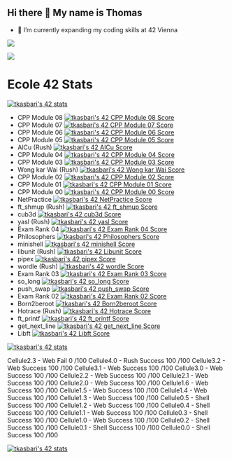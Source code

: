 ## Hi there 👋 My name is Thomas

- 🌱 I’m currently expanding my coding skills at 42 Vienna
<!--
**ChimPansky/chimpansky** is a ✨ _special_ ✨ repository because its `README.md` (this file) appears on your GitHub profile.

Here are some ideas to get you started:

- 🌱 I’m currently learning ...
- 👯 I’m looking to collaborate on ...
- 🤔 I’m looking for help with ...
- 💬 Ask me about ...
- 📫 How to reach me: ...
- 😄 Pronouns: ...
- ⚡ Fun fact: ...
-->

<!--[![tkasbari's 42 stats](https://badge.mediaplus.ma/darkblue/tkasbari?1337Badge=off&UM6P=off)](https://github.com/oakoudad/badge42)-->

![](http://github-profile-summary-cards.vercel.app/api/cards/profile-details?username=chimpansky&theme=algolia)

![](http://github-profile-summary-cards.vercel.app/api/cards/repos-per-language?username=chimpansky&theme=algolia)

# Ecole 42 Stats
[![tkasbari's 42 stats](https://badge.nimon.fr/api/v2/cly0gleez164901pgufeal46n/stats?cursusId=21&coalitionId=253)](https://github.com/Nimon77/badge42)

- CPP Module 08 [![tkasbari's 42 CPP Module 08 Score](https://badge.nimon.fr/api/v2/cly0gleez164901pgufeal46n/project/3732027)](https://github.com/Nimon77/badge42)
- CPP Module 07 [![tkasbari's 42 CPP Module 07 Score](https://badge.nimon.fr/api/v2/cly0gleez164901pgufeal46n/project/3729422)](https://github.com/Nimon77/badge42)
- CPP Module 06 [![tkasbari's 42 CPP Module 06 Score](https://badge.nimon.fr/api/v2/cly0gleez164901pgufeal46n/project/3717277)](https://github.com/Nimon77/badge42)
- CPP Module 05 [![tkasbari's 42 CPP Module 05 Score](https://badge.nimon.fr/api/v2/cly0gleez164901pgufeal46n/project/3710285)](https://github.com/Nimon77/badge42)
- AlCu (Rush) [![tkasbari's 42 AlCu Score](https://badge.nimon.fr/api/v2/cly0gleez164901pgufeal46n/project/3707926)](https://github.com/Nimon77/badge42)
- CPP Module 04 [![tkasbari's 42 CPP Module 04 Score](https://badge.nimon.fr/api/v2/cly0gleez164901pgufeal46n/project/3706660)](https://github.com/Nimon77/badge42)
- CPP Module 03 [![tkasbari's 42 CPP Module 03 Score](https://badge.nimon.fr/api/v2/cly0gleez164901pgufeal46n/project/3690761)](https://github.com/Nimon77/badge42)
- Wong kar Wai (Rush) [![tkasbari's 42 Wong kar Wai Score](https://badge.nimon.fr/api/v2/cly0gleez164901pgufeal46n/project/3665632)](https://github.com/Nimon77/badge42)
- CPP Module 02 [![tkasbari's 42 CPP Module 02 Score](https://badge.nimon.fr/api/v2/cly0gleez164901pgufeal46n/project/3687438)](https://github.com/Nimon77/badge42)
- CPP Module 01 [![tkasbari's 42 CPP Module 01 Score](https://badge.nimon.fr/api/v2/cly0gleez164901pgufeal46n/project/3684572)](https://github.com/Nimon77/badge42)
- CPP Module 00 [![tkasbari's 42 CPP Module 00 Score](https://badge.nimon.fr/api/v2/cly0gleez164901pgufeal46n/project/3576421)](https://github.com/Nimon77/badge42)
- NetPractice [![tkasbari's 42 NetPractice Score](https://badge.nimon.fr/api/v2/cly0gleez164901pgufeal46n/project/3576422)](https://github.com/Nimon77/badge42)
- ft_shmup (Rush) [![tkasbari's 42 ft_shmup  Score](https://badge.nimon.fr/api/v2/cly0gleez164901pgufeal46n/project/3634948)](https://github.com/Nimon77/badge42)
- cub3d [![tkasbari's 42 cub3d Score](https://badge.nimon.fr/api/v2/cly0gleez164901pgufeal46n/project/3576423)](https://github.com/Nimon77/badge42)
- yasl (Rush) [![tkasbari's 42 yasl Score](https://badge.nimon.fr/api/v2/cly0gleez164901pgufeal46n/project/3560689)](https://github.com/Nimon77/badge42)
- Exam Rank 04 [![tkasbari's 42 Exam Rank 04 Score](https://badge.nimon.fr/api/v2/cly0gleez164901pgufeal46n/project/3566850)](https://github.com/Nimon77/badge42)
- Philosophers [![tkasbari's 42 Philosophers Score](https://badge.nimon.fr/api/v2/cly0gleez164901pgufeal46n/project/3443314)](https://github.com/Nimon77/badge42)
- minishell [![tkasbari's 42 minishell Score](https://badge.nimon.fr/api/v2/cly0gleez164901pgufeal46n/project/3443315)](https://github.com/Nimon77/badge42)
- libunit (Rush) [![tkasbari's 42 Libunit Score](https://badge.nimon.fr/api/v2/cly0gleez164901pgufeal46n/project/3485111)](https://github.com/Nimon77/badge42)
- pipex [![tkasbari's 42 pipex Score](https://badge.nimon.fr/api/v2/cly0gleez164901pgufeal46n/project/3428306)](https://github.com/Nimon77/badge42)
- wordle (Rush) [![tkasbari's 42 wordle Score](https://badge.nimon.fr/api/v2/cly0gleez164901pgufeal46n/project/3399523)](https://github.com/Nimon77/badge42)
- Exam Rank 03 [![tkasbari's 42 Exam Rank 03 Score](https://badge.nimon.fr/api/v2/cly0gleez164901pgufeal46n/project/3439206)](https://github.com/Nimon77/badge42)
- so_long [![tkasbari's 42 so_long Score](https://badge.nimon.fr/api/v2/cly0gleez164901pgufeal46n/project/3369474)](https://github.com/Nimon77/badge42)
- push_swap [![tkasbari's 42 push_swap Score](https://badge.nimon.fr/api/v2/cly0gleez164901pgufeal46n/project/3369502)](https://github.com/Nimon77/badge42)
- Exam Rank 02 [![tkasbari's 42 Exam Rank 02 Score](https://badge.nimon.fr/api/v2/cly0gleez164901pgufeal46n/project/3368292)](https://github.com/Nimon77/badge42)
- Born2beroot [![tkasbari's 42 Born2beroot Score](https://badge.nimon.fr/api/v2/cly0gleez164901pgufeal46n/project/3316767)](https://github.com/Nimon77/badge42)
- Hotrace (Rush) [![tkasbari's 42 Hotrace Score](https://badge.nimon.fr/api/v2/cly0gleez164901pgufeal46n/project/3360060)](https://github.com/Nimon77/badge42)
- ft_printf [![tkasbari's 42 ft_printf Score](https://badge.nimon.fr/api/v2/cly0gleez164901pgufeal46n/project/3316766)](https://github.com/Nimon77/badge42)
- get_next_line [![tkasbari's 42 get_next_line Score](https://badge.nimon.fr/api/v2/cly0gleez164901pgufeal46n/project/3316768)](https://github.com/Nimon77/badge42)
- Libft [![tkasbari's 42 Libft Score](https://badge.nimon.fr/api/v2/cly0gleez164901pgufeal46n/project/3287427)](https://github.com/Nimon77/badge42)

<!-- Discovery Piscine Badge -->
[![tkasbari's 42 stats](https://badge.nimon.fr/api/v2/cly0gleez164901pgufeal46n/stats?cursusId=3&coalitionId=undefined)](https://github.com/Nimon77/badge42)

Cellule2.3 - Web
Fail
0
/100
Cellule4.0 - Rush
Success
100
/100
Cellule3.2 - Web
Success
100
/100
Cellule3.1 - Web
Success
100
/100
Cellule3.0 - Web
Success
100
/100
Cellule2.2 - Web
Success
100
/100
Cellule2.1 - Web
Success
100
/100
Cellule2.0 - Web
Success
100
/100
Cellule1.6 - Web
Success
100
/100
Cellule1.5 - Web
Success
100
/100
Cellule1.4 - Web
Success
100
/100
Cellule1.3 - Web
Success
100
/100
Cellule0.5 - Shell
Success
100
/100
Cellule1.2 - Web
Success
100
/100
Cellule0.4 - Shell
Success
100
/100
Cellule1.1 - Web
Success
100
/100
Cellule0.3 - Shell
Success
100
/100
Cellule1.0 - Web
Success
100
/100
Cellule0.2 - Shell
Success
100
/100
Cellule0.1 - Shell
Success
100
/100
Cellule0.0 - Shell
Success
100
/100

[![tkasbari's 42 stats](https://badge.nimon.fr/api/v2/cly0gleez164901pgufeal46n/stats?cursusId=9&coalitionId=250)](https://github.com/Nimon77/badge42)

